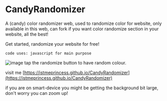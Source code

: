# CandyRandomizer
A (candy) color randomizer web, used to randomize color for website, only available in this web, can fork if you want color randomize section in your website, all the best! 

Get started, randomize your website for free!

```
code uses: javascript for main purpose
```
![image](https://user-images.githubusercontent.com/88629463/137674460-3d75a64f-b1e6-4650-9f15-a21c758ba15c.png)
tap the randomize button to have random colour.

visit me [https://istmeprincess.github.io/CandyRandomizer](https://istmeprincess.github.io/CandyRandomizer)



if you are on smart-device you might be getting the background bit large, don't worry you can zoom up!
